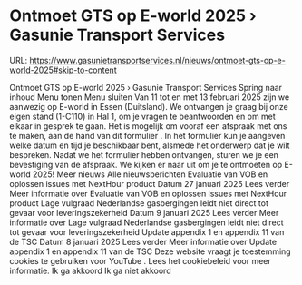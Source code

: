 # Ontmoet GTS op E-world 2025 › Gasunie Transport Services

URL: https://www.gasunietransportservices.nl/nieuws/ontmoet-gts-op-e-world-2025#skip-to-content

Ontmoet GTS op E-world 2025 › Gasunie Transport Services
Spring naar inhoud
Menu tonen
Menu sluiten
Van 11 tot en met 13 februari 2025 zijn we aanwezig op E-world in Essen (Duitsland). We ontvangen je graag bij onze eigen stand (1-C110) in Hal 1, om je vragen te beantwoorden en om met elkaar in gesprek te gaan.
Het is mogelijk om vooraf een afspraak met ons te maken, aan de hand van
dit formulier
. In het formulier kun je aangeven welke datum en tijd je beschikbaar bent, alsmede het onderwerp dat je wilt bespreken. Nadat we het formulier hebben ontvangen, sturen we je een bevestiging van de afspraak.
We kijken er naar uit om je te ontmoeten op E-world 2025!
Meer nieuws
Alle nieuwsberichten
Evaluatie van VOB en oplossen issues met NextHour product
Datum
27 januari 2025
Lees verder
Meer informatie over Evaluatie van VOB en oplossen issues met NextHour product
Lage vulgraad Nederlandse gasbergingen leidt niet direct tot gevaar voor leveringszekerheid
Datum
9 januari 2025
Lees verder
Meer informatie over Lage vulgraad Nederlandse gasbergingen leidt niet direct tot gevaar voor leveringszekerheid
Update appendix 1 en appendix 11 van de TSC
Datum
8 januari 2025
Lees verder
Meer informatie over Update appendix 1 en appendix 11 van de TSC
Deze website vraagt je toestemming cookies te gebruiken voor
YouTube
. Lees het
cookiebeleid
voor meer informatie.
Ik ga akkoord
Ik ga niet akkoord